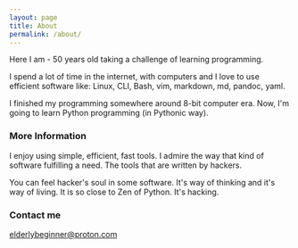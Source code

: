 ```yaml
---
layout: page
title: About
permalink: /about/
---
```


Here I am - 50 years old taking a challenge of learning programming.

I spend a lot of time in the internet, with computers and I love to use efficient software like: Linux, CLI, Bash, vim, markdown, md, pandoc, yaml.

I finished my programming somewhere around 8-bit computer era. Now, I'm going to learn Python programming (in Pythonic way).

### More Information

I enjoy using simple, efficient, fast tools. I admire the way that kind of software fulfilling a need. The tools that are written by hackers.

You can feel hacker's soul in some software. It's way of thinking and it's way of living. It is so close to Zen of Python. It's hacking.

### Contact me

[elderlybeginner@proton.com](elderlybeginner@proton.com)
